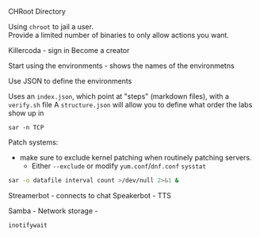 CHRoot Directory

Using `chroot` to jail a user.  
Provide a limited number of binaries to only allow actions you want.  


Killercoda - sign in
Become a creator

Start using the environments - shows the names of the environmetns

Use JSON to define the environments

Uses an `index.json`, which point at "steps" (markdown files), with a `verify.sh` file
A `structure.json` will allow you to define what order the labs show up in

`sar -n TCP`

Patch systems:
* make sure to exclude kernel patching when routinely patching servers.
    * Either `--exclude` or modify `yum.conf`/`dnf.conf` `sysstat`


```bash
sar -o datafile interval count >/dev/null 2>&1 &
```


Streamerbot - connects to chat
Speakerbot - TTS


Samba - Network storage - 

`inotifywait`


